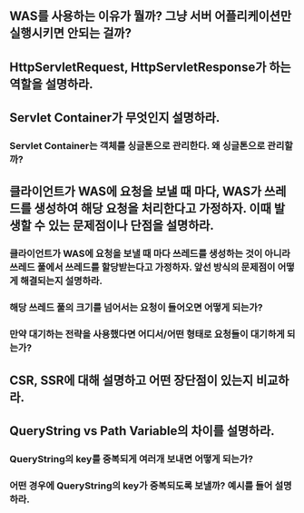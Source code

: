 ## WAS를 사용하는 이유가 뭘까? 그냥 서버 어플리케이션만 실행시키면 안되는 걸까?

## HttpServletRequest, HttpServletResponse가 하는 역할을 설명하라.

## Servlet Container가 무엇인지 설명하라.

### Servlet Container는 객체를 싱글톤으로 관리한다. 왜 싱글톤으로 관리할까?

## 클라이언트가 WAS에 요청을 보낼 때 마다, WAS가 쓰레드를 생성하여 해당 요청을 처리한다고 가정하자. 이때 발생할 수 있는 문제점이나 단점을 설명하라.

### 클라이언트가 WAS에 요청을 보낼 때 마다 쓰레드를 생성하는 것이 아니라 쓰레드 풀에서 쓰레드를 할당받는다고 가정하자. 앞선 방식의 문제점이 어떻게 해결되는지 설명하라.

### 해당 쓰레드 풀의 크기를 넘어서는 요청이 들어오면 어떻게 되는가?

### 만약 대기하는 전략을 사용했다면 어디서/어떤 형태로 요청들이 대기하게 되는가?

## CSR, SSR에 대해 설명하고 어떤 장단점이 있는지 비교하라.

## QueryString vs Path Variable의 차이를 설명하라.

### QueryString의 key를 중복되게 여러개 보내면 어떻게 되는가? 

### 어떤 경우에 QueryString의 key가 중복되도록 보낼까? 예시를 들어 설명하라.



